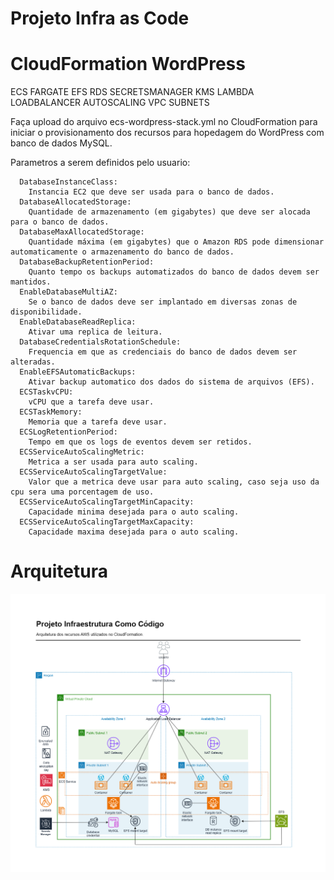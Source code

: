 # Projeto Infra as Code

# CloudFormation WordPress

ECS FARGATE EFS RDS SECRETSMANAGER KMS LAMBDA LOADBALANCER AUTOSCALING VPC SUBNETS

Faça upload do arquivo ecs-wordpress-stack.yml no CloudFormation para iniciar o provisionamento dos recursos para hopedagem do WordPress com banco de dados MySQL.

Parametros a serem definidos pelo usuario:

      DatabaseInstanceClass:
        Instancia EC2 que deve ser usada para o banco de dados.
      DatabaseAllocatedStorage:
        Quantidade de armazenamento (em gigabytes) que deve ser alocada para o banco de dados.
      DatabaseMaxAllocatedStorage:
        Quantidade máxima (em gigabytes) que o Amazon RDS pode dimensionar automaticamente o armazenamento do banco de dados.
      DatabaseBackupRetentionPeriod:
        Quanto tempo os backups automatizados do banco de dados devem ser mantidos.
      EnableDatabaseMultiAZ:
        Se o banco de dados deve ser implantado em diversas zonas de disponibilidade.
      EnableDatabaseReadReplica:
        Ativar uma replica de leitura.
      DatabaseCredentialsRotationSchedule:
        Frequencia em que as credenciais do banco de dados devem ser alteradas.
      EnableEFSAutomaticBackups:
        Ativar backup automatico dos dados do sistema de arquivos (EFS).
      ECSTaskvCPU:
        vCPU que a tarefa deve usar.
      ECSTaskMemory:
        Memoria que a tarefa deve usar.
      ECSLogRetentionPeriod:
        Tempo em que os logs de eventos devem ser retidos.
      ECSServiceAutoScalingMetric:
        Metrica a ser usada para auto scaling.
      ECSServiceAutoScalingTargetValue:
        Valor que a metrica deve usar para auto scaling, caso seja uso da cpu sera uma porcentagem de uso.
      ECSServiceAutoScalingTargetMinCapacity:
        Capacidade minima desejada para o auto scaling.
      ECSServiceAutoScalingTargetMaxCapacity:
        Capacidade maxima desejada para o auto scaling.

# Arquitetura
![arquitetura](Arquitetura.png)
